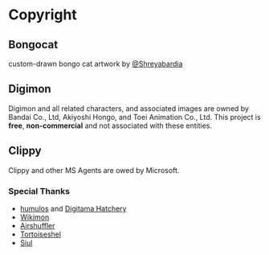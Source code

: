 # Copyright

## Bongocat

custom-drawn bongo cat artwork by [@Shreyabardia](https://github.com/Shreyabardia)

## Digimon

Digimon and all related characters, and associated images are owned by Bandai Co., Ltd, Akiyoshi Hongo, and Toei Animation Co., Ltd.
This project is **free**, **non-commercial** and not associated with these entities.

## Clippy

Clippy and other MS Agents are owed by Microsoft.

### Special Thanks

- [humulos](https://www.youtube.com/channel/UCVx-uPYR8xyax_tHJjFddhw) and [Digitama Hatchery](https://humulos.com/digimon/)  
- [Wikimon](https://wikimon.net/)  
- [Airshuffler](https://www.spriters-resource.com/submitter/airshuffler/)
- [Tortoiseshel](https://withthewill.net/threads/full-color-digimon-dot-sprites.25843/)
- [Siul](https://www.spriters-resource.com/pc_computer/microsoftofficexp/sheet/104487/)
